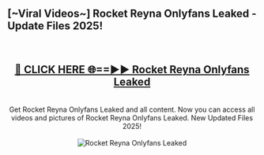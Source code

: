<h2>[~Viral Videos~] Rocket Reyna Onlyfans Leaked - Update Files 2025!</h2>
<br>
<div align="center">
<h2><a href="https://betterlinks.top/A2PfLJ" rel="nofollow">🔴 CLICK HERE 🌐==►► Rocket Reyna Onlyfans Leaked</a></h2>
<br>
Get Rocket Reyna Onlyfans Leaked and all content. Now you can access all videos and pictures of Rocket Reyna Onlyfans Leaked. New Updated Files 2025!
<br>
<br>
<a href="https://betterlinks.top/A2PfLJ" rel="nofollow" data-target="animated-image.originalLink"><img src="https://i.ibb.co.com/WyWwxjT/player-gif2.gif" alt="Rocket Reyna Onlyfans Leaked" style="max-width: 100%; display: inline-block;" data-target="animated-image.originalImage"></a>
</div>
<br>
